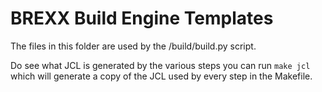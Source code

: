 BREXX Build Engine Templates
============================

The files in this folder are used by the /build/build.py script. 

Do see what JCL is generated by the various steps you can run `make jcl`
which will generate a copy of the JCL used by every step in the Makefile.